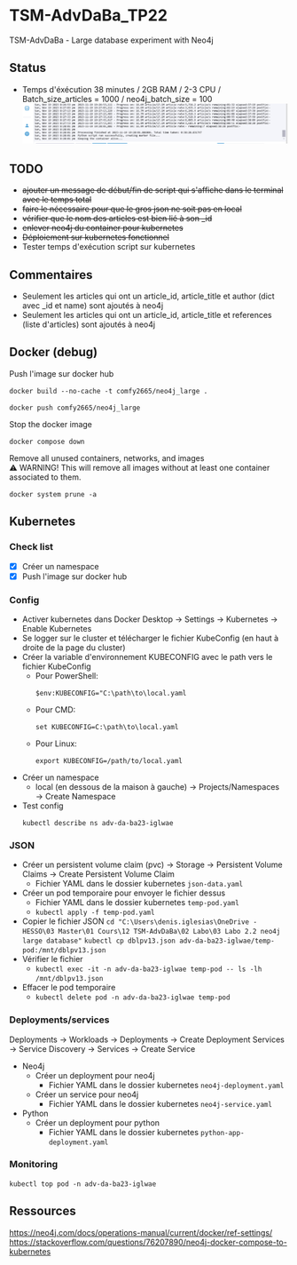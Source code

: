 # TSM-AdvDaBa_TP22
TSM-AdvDaBa - Large database experiment with Neo4j

## Status
- Temps d'éxécution 38 minutes / 2GB RAM / 2-3 CPU / Batch_size_articles = 1000 / neo4j_batch_size = 100
![Alt text](image.png)

## TODO
- ~~ajouter un message de début/fin de script qui s'affiche dans le terminal avec le temps total~~
- ~~faire le nécessaire pour que le gros json ne soit pas en local~~
- ~~vérifier que le nom des articles est bien lié à son _id~~
- ~~enlever neo4j du container pour kubernetes~~
- ~~Déploiement sur kubernetes fonctionnel~~
- Tester temps d'exécution script sur kubernetes

## Commentaires
- Seulement les articles qui ont un article_id, article_title et author (dict avec _id et name) sont ajoutés à neo4j
- Seulement les articles qui ont un article_id, article_title et references (liste d'articles) sont ajoutés à neo4j

## Docker (debug)
Push l'image sur docker hub
```
docker build --no-cache -t comfy2665/neo4j_large .
```
```
docker push comfy2665/neo4j_large
```
Stop the docker image  
```
docker compose down
```
Remove all unused containers, networks, and images  
    ⚠️ WARNING! This will remove all images without at least one container associated to them.  
```
docker system prune -a
```

## Kubernetes
### Check list
- [x] Créer un namespace
- [x] Push l'image sur docker hub
### Config
- Activer kubernetes dans Docker Desktop → Settings → Kubernetes → Enable Kubernetes
- Se logger sur le cluster et télécharger le fichier KubeConfig (en haut à droite de la page du cluster)
- Créer la variable d'environnement KUBECONFIG avec le path vers le fichier KubeConfig
    - Pour PowerShell:
        ```
        $env:KUBECONFIG="C:\path\to\local.yaml
        ```
    - Pour CMD:
        ```
        set KUBECONFIG=C:\path\to\local.yaml
        ```
    - Pour Linux:
        ```
        export KUBECONFIG=/path/to/local.yaml
        ```
- Créer un namespace
    - local (en dessous de la maison à gauche) → Projects/Namespaces → Create Namespace
- Test config
    ```
    kubectl describe ns adv-da-ba23-iglwae
    ```
### JSON
- Créer un persistent volume claim (pvc) → Storage → Persistent Volume Claims → Create Persistent Volume Claim
    - Fichier YAML dans le dossier kubernetes `json-data.yaml`
- Créer un pod temporaire pour envoyer le fichier dessus
    - Fichier YAML dans le dossier kubernetes `temp-pod.yaml`
    - `kubectl apply -f temp-pod.yaml`
- Copier le fichier JSON
    `cd "C:\Users\denis.iglesias\OneDrive - HESSO\03 Master\01 Cours\12 TSM-AdvDaBa\02 Labo\03 Labo 2.2 neo4j large database"`
    `kubectl cp dblpv13.json adv-da-ba23-iglwae/temp-pod:/mnt/dblpv13.json`
- Vérifier le fichier
    - `kubectl exec -it -n adv-da-ba23-iglwae temp-pod -- ls -lh /mnt/dblpv13.json`	
- Effacer le pod temporaire
    - `kubectl delete pod -n adv-da-ba23-iglwae temp-pod`
### Deployments/services
Deployments → Workloads → Deployments → Create Deployment
Services → Service Discovery → Services → Create Service
- Neo4j
    - Créer un deployment pour neo4j
        - Fichier YAML dans le dossier kubernetes `neo4j-deployment.yaml`
    - Créer un service pour neo4j
        - Fichier YAML dans le dossier kubernetes `neo4j-service.yaml`
- Python
    - Créer un deployment pour python
        - Fichier YAML dans le dossier kubernetes `python-app-deployment.yaml`
### Monitoring
```
kubectl top pod -n adv-da-ba23-iglwae
```

## Ressources
https://neo4j.com/docs/operations-manual/current/docker/ref-settings/
https://stackoverflow.com/questions/76207890/neo4j-docker-compose-to-kubernetes